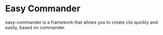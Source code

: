 # Easy Commander

easy-commander is a framework that allows you to create clis quickly and easily, based on commander.
